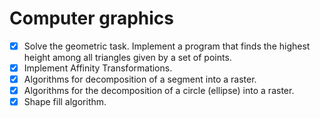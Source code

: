 # Computer graphics

- [x] Solve the geometric task. Implement a program that finds the highest height among all triangles given by a set of points.
- [x] Implement Affinity Transformations.
- [x] Algorithms for decomposition of a segment into a raster.
- [x] Algorithms for the decomposition of a circle (ellipse) into a raster.
- [x] Shape fill algorithm.
